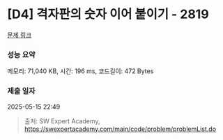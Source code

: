 # [D4] 격자판의 숫자 이어 붙이기 - 2819 

[문제 링크](https://swexpertacademy.com/main/code/problem/problemDetail.do?contestProbId=AV7I5fgqEogDFAXB) 

### 성능 요약

메모리: 71,040 KB, 시간: 196 ms, 코드길이: 472 Bytes

### 제출 일자

2025-05-15 22:49



> 출처: SW Expert Academy, https://swexpertacademy.com/main/code/problem/problemList.do